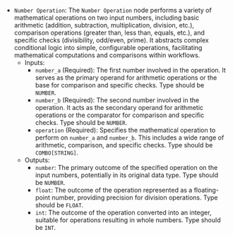 - `Number Operation`: The `Number Operation` node performs a variety of mathematical operations on two input numbers, including basic arithmetic (addition, subtraction, multiplication, division, etc.), comparison operations (greater than, less than, equals, etc.), and specific checks (divisibility, odd/even, prime). It abstracts complex conditional logic into simple, configurable operations, facilitating mathematical computations and comparisons within workflows.
    - Inputs:
        - `number_a` (Required): The first number involved in the operation. It serves as the primary operand for arithmetic operations or the base for comparison and specific checks. Type should be `NUMBER`.
        - `number_b` (Required): The second number involved in the operation. It acts as the secondary operand for arithmetic operations or the comparator for comparison and specific checks. Type should be `NUMBER`.
        - `operation` (Required): Specifies the mathematical operation to perform on `number_a` and `number_b`. This includes a wide range of arithmetic, comparison, and specific checks. Type should be `COMBO[STRING]`.
    - Outputs:
        - `number`: The primary outcome of the specified operation on the input numbers, potentially in its original data type. Type should be `NUMBER`.
        - `float`: The outcome of the operation represented as a floating-point number, providing precision for division operations. Type should be `FLOAT`.
        - `int`: The outcome of the operation converted into an integer, suitable for operations resulting in whole numbers. Type should be `INT`.
